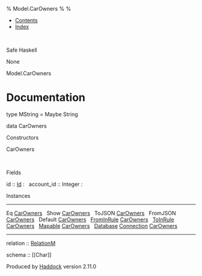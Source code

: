% Model.CarOwners
% 
% 

-   [Contents](index.html)
-   [Index](doc-index.html)

 

Safe Haskell

None

Model.CarOwners

Documentation
=============

type MString = Maybe String

data CarOwners

Constructors

CarOwners

 

Fields

id :: [Id](Model-General.html#t:Id)
:    
account\_id :: Integer
:    

Instances

  --------------------------------------------------------------------------------------------------------------------------------------------- ---
  Eq [CarOwners](Model-CarOwners.html#t:CarOwners)                                                                                               
  Show [CarOwners](Model-CarOwners.html#t:CarOwners)                                                                                             
  ToJSON [CarOwners](Model-CarOwners.html#t:CarOwners)                                                                                           
  FromJSON [CarOwners](Model-CarOwners.html#t:CarOwners)                                                                                         
  Default [CarOwners](Model-CarOwners.html#t:CarOwners)                                                                                          
  [FromInRule](Data-InRules.html#t:FromInRule) [CarOwners](Model-CarOwners.html#t:CarOwners)                                                     
  [ToInRule](Data-InRules.html#t:ToInRule) [CarOwners](Model-CarOwners.html#t:CarOwners)                                                         
  [Mapable](Model-General.html#t:Mapable) [CarOwners](Model-CarOwners.html#t:CarOwners)                                                          
  [Database](Model-General.html#t:Database) [Connection](Data-SqlTransaction.html#t:Connection) [CarOwners](Model-CarOwners.html#t:CarOwners)    
  --------------------------------------------------------------------------------------------------------------------------------------------- ---

relation :: [RelationM](Data-Relation.html#t:RelationM)

schema :: [[Char]]

Produced by [Haddock](http://www.haskell.org/haddock/) version 2.11.0

